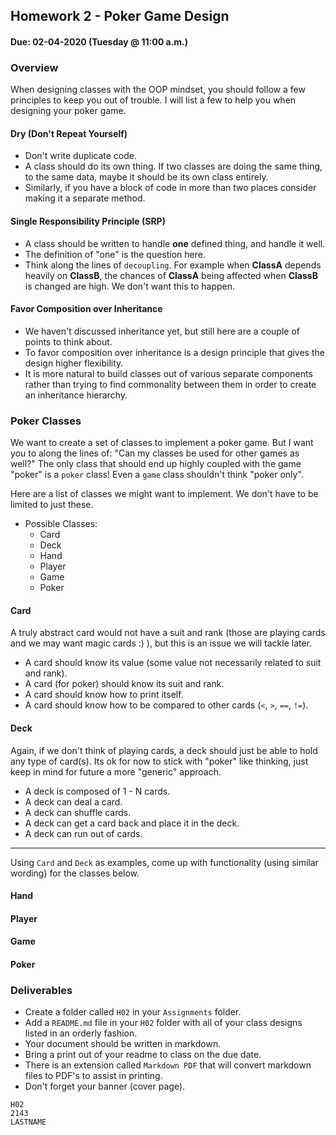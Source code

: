 ## Homework 2 - Poker Game Design
#### Due: 02-04-2020 (Tuesday @ 11:00 a.m.)

### Overview

When designing classes with the OOP mindset, you should follow a few principles to keep you out of trouble. I will list a few to help you when designing your poker game. 

#### Dry (Don't Repeat Yourself)

- Don't write duplicate code.
- A class should do its own thing. If two classes are doing the same thing, to the same data, maybe it should be its own class entirely.
- Similarly, if you have a block of code in more than two places consider making it a separate method.
  
#### Single Responsibility Principle (SRP)

- A class should be written to handle **one** defined thing, and handle it well. 
- The definition of "one" is the question here.
- Think along the lines of `decoupling`. For example when **ClassA** depends heavily on **ClassB**, the chances of **ClassA** being affected when **ClassB** is changed are high. We don't want this to happen.


#### Favor Composition over Inheritance

- We haven't discussed inheritance yet, but still here are a couple of points to think about.
- To favor composition over inheritance is a design principle that gives the design higher flexibility. 
- It is more natural to build classes out of various separate components rather than trying to find commonality between them in order to create an inheritance hierarchy.

### Poker Classes 

 We want to create a set of classes to implement a poker game. But I want you to along the lines of: "Can my classes be used for other games as well?" The only class that should end up highly coupled with the game "poker" is a `poker` class! Even a `game` class shouldn't think "poker only". 

 Here are a list of classes we might want to implement. We don't have to be limited to just these.

 - Possible Classes:
   - Card
   - Deck
   - Hand
   - Player
   - Game
   - Poker

#### Card

A truly abstract card would not have a suit and rank (those are playing cards and we may want magic cards :) ), but this is an issue we will tackle later.

- A card should know its value (some value not necessarily related to suit and rank).
- A card (for poker) should know its suit and rank.
- A card should know how to print itself.
- A card should know how to be compared to other cards (`<`, `>`, `==`, `!=`).

#### Deck

Again, if we don't think of playing cards, a deck should just be able to hold any type of card(s). Its ok for now to stick with "poker" like thinking, just keep in mind for future a more "generic" approach.

- A deck is composed of 1 - N cards.
- A deck can deal a card.
- A deck can shuffle cards.
- A deck can get a card back and place it in the deck.
- A deck can run out of cards.

----

Using `Card` and `Deck` as examples, come up with functionality (using similar wording) for the classes below. 

#### Hand

#### Player

#### Game

#### Poker


### Deliverables

- Create a folder called `H02` in your `Assignments` folder. 
- Add a `README.md` file in your `H02` folder with all of your class designs listed in an orderly fashion.
- Your document should be written in markdown.
- Bring a print out of your readme to class on the due date.
- There is an extension called `Markdown PDF` that will convert markdown files to PDF's to assist in printing.
- Don't forget your banner (cover page).

```
H02
2143
LASTNAME
```